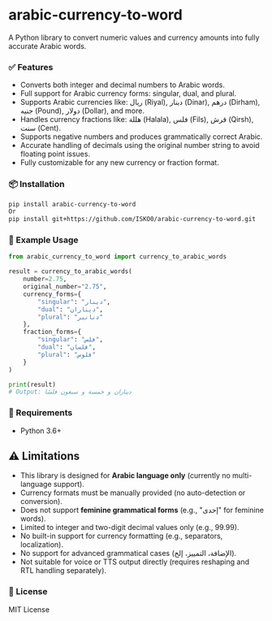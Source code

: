 # arabic-currency-to-word

A Python library to convert numeric values and currency amounts into fully accurate Arabic words.

### ✅ Features

- Converts both integer and decimal numbers to Arabic words.
- Full support for Arabic currency forms: singular, dual, and plural.
- Supports Arabic currencies like: ريال (Riyal), دينار (Dinar), درهم (Dirham), جنيه (Pound), دولار (Dollar), and more.
- Handles currency fractions like: هللة (Halala), فلس (Fils), قرش (Qirsh), سنت (Cent).
- Supports negative numbers and produces grammatically correct Arabic.
- Accurate handling of decimals using the original number string to avoid floating point issues.
- Fully customizable for any new currency or fraction format.

### 📦 Installation

```bash
pip install arabic-currency-to-word
Or
pip install git+https://github.com/ISKO0/arabic-currency-to-word.git
```

### 🚀 Example Usage

```python
from arabic_currency_to_word import currency_to_arabic_words

result = currency_to_arabic_words(
    number=2.75,
    original_number="2.75",
    currency_forms={
        "singular": "دينار",
        "dual": "ديناران",
        "plural": "دنانير"
    },
    fraction_forms={
        "singular": "فلس",
        "dual": "فلسان",
        "plural": "فلوس"
    }
)

print(result)
# Output: ديناران و خمسة و سبعون فلسًا
```

### 🐍 Requirements

- Python 3.6+

## ⚠️ Limitations

- This library is designed for **Arabic language only** (currently no multi-language support).
- Currency formats must be manually provided (no auto-detection or conversion).
- Does not support **feminine grammatical forms** (e.g., "إحدى" for feminine words).
- Limited to integer and two-digit decimal values only (e.g., 99.99).
- No built-in support for currency formatting (e.g., separators, localization).
- No support for advanced grammatical cases (الإضافة، التمييز، إلخ).
- Not suitable for voice or TTS output directly (requires reshaping and RTL handling separately).

### 📄 License

MIT License
